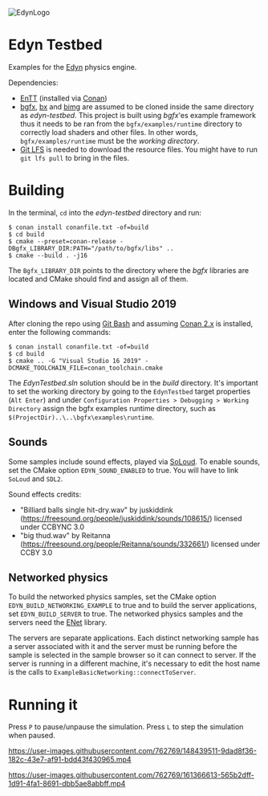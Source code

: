 ![EdynLogo](https://user-images.githubusercontent.com/762769/211650462-3ad6dab2-5e47-4b62-993c-ac7fc7650cde.svg)

# Edyn Testbed

Examples for the [Edyn](https://github.com/xissburg/edyn) physics engine.

Dependencies:
- [EnTT](https://github.com/skypjack/entt) (installed via [Conan](https://conan.io/))
- [bgfx](https://github.com/bkaradzic/bgfx), [bx](https://github.com/bkaradzic/bx) and [bimg](https://github.com/bkaradzic/bimg) are assumed to be cloned inside the same directory as _edyn-testbed_. This project is built using _bgfx_'es example framework thus it needs to be ran from the `bgfx/examples/runtime` directory to correctly load shaders and other files. In other words, `bgfx/examples/runtime` must be the _working directory_.
- [Git LFS](https://git-lfs.github.com/) is needed to download the resource files. You might have to run `git lfs pull` to bring in the files.

# Building

In the terminal, `cd` into the _edyn-testbed_ directory and run:

```
$ conan install conanfile.txt -of=build
$ cd build
$ cmake --preset=conan-release -DBgfx_LIBRARY_DIR:PATH="/path/to/bgfx/libs" ..
$ cmake --build . -j16
```

The `Bgfx_LIBRARY_DIR` points to the directory where the _bgfx_ libraries are located and CMake should find and assign all of them.

## Windows and Visual Studio 2019

After cloning the repo using [Git Bash](https://git-scm.com/downloads/win) and assuming [Conan 2.x](https://conan.io/) is installed, enter the following commands:
```
$ conan install conanfile.txt -of=build
$ cd build
$ cmake .. -G "Visual Studio 16 2019" -DCMAKE_TOOLCHAIN_FILE=conan_toolchain.cmake
```

The _EdynTestbed.sln_ solution should be in the _build_ directory. It's important to set the working directory by going to the `EdynTestbed` target properties (`Alt Enter`) and under `Configuration Properties > Debugging > Working Directory` assign the bgfx examples runtime directory, such as `$(ProjectDir)..\..\bgfx\examples\runtime`.

## Sounds

Some samples include sound effects, played via [SoLoud](https://github.com/jarikomppa/soloud). To enable sounds, set the CMake option `EDYN_SOUND_ENABLED` to true. You will have to link `SoLoud` and `SDL2`.

Sound effects credits:
- "Billiard balls single hit-dry.wav" by juskiddink (https://freesound.org/people/juskiddink/sounds/108615/) licensed under CCBYNC 3.0
- "big thud.wav" by Reitanna (https://freesound.org/people/Reitanna/sounds/332661/) licensed under CCBY 3.0

## Networked physics

To build the networked physics samples, set the CMake option `EDYN_BUILD_NETWORKING_EXAMPLE` to true and to build the server applications, set `EDYN_BUILD_SERVER` to true. The networked physics samples and the servers need the [ENet](https://github.com/lsalzman/enet) library.

The servers are separate applications. Each distinct networking sample has a server associated with it and the server must be running before the sample is selected in the sample browser so it can connect to server. If the server is running in a different machine, it's necessary to edit the host name is the calls to `ExampleBasicNetworking::connectToServer`.

# Running it

Press `P` to pause/unpause the simulation. Press `L` to step the simulation when paused.

https://user-images.githubusercontent.com/762769/148439511-9dad8f36-182c-43e7-af91-bdd43f430965.mp4


https://user-images.githubusercontent.com/762769/161366613-565b2dff-1d91-4fa1-8691-dbb5ae8abbff.mp4
